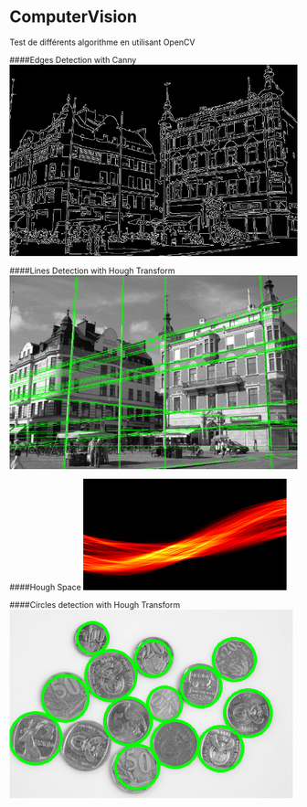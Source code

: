 # ComputerVision

Test de différents algorithme en utilisant OpenCV

####Edges Detection with Canny
![alt tag](edges.png?raw=true "Edges - Canny")


####Lines Detection with Hough Transform
![alt tag](houghlines.png?raw=true "Lines - Hough")

####Hough Space
![alt tag](houghspace.png?raw=true "Hough Space")

####Circles detection with Hough Transform
![alt tag](circles.png?raw=true "Circles - Hough")